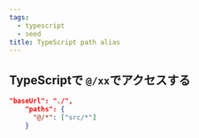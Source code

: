 ```yaml
---
tags:
  - typescript
  - seed
title: TypeScript path alias
---
```

## TypeScriptで `@/xx`でアクセスする

```json
"baseUrl": "./",
    "paths": {
      "@/*": ["src/*"]
    }
```
